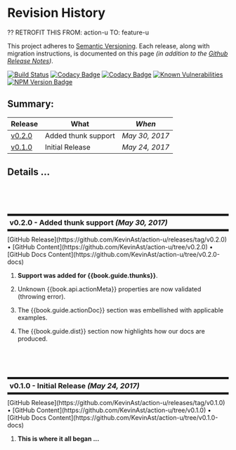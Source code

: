 # Revision History

?? RETROFIT THIS FROM: action-u TO: feature-u

This project adheres to [Semantic Versioning](http://semver.org/).
Each release, along with migration instructions, is documented on this
page *(in addition to the [Github Release
Notes](https://github.com/KevinAst/action-u/releases))*.


<!--- Badges for CI Builds ---> 
[![Build Status](https://travis-ci.org/KevinAst/action-u.svg?branch=master)](https://travis-ci.org/KevinAst/action-u)
[![Codacy Badge](https://api.codacy.com/project/badge/Grade/ab82e305bb24440281337ca3a1a732c0)](https://www.codacy.com/app/KevinAst/action-u?utm_source=github.com&amp;utm_medium=referral&amp;utm_content=KevinAst/action-u&amp;utm_campaign=Badge_Grade)
[![Codacy Badge](https://api.codacy.com/project/badge/Coverage/ab82e305bb24440281337ca3a1a732c0)](https://www.codacy.com/app/KevinAst/action-u?utm_source=github.com&amp;utm_medium=referral&amp;utm_content=KevinAst/action-u&amp;utm_campaign=Badge_Coverage)
[![Known Vulnerabilities](https://snyk.io/test/github/kevinast/action-u/badge.svg)](https://snyk.io/test/github/kevinast/action-u)
[![NPM Version Badge](https://img.shields.io/npm/v/action-u.svg)](https://www.npmjs.com/package/action-u)

<!-- ONLY activated when there are MULTIPLE versions -->
## Summary:

Release           | What                                   | *When*
------------------|----------------------------------------|------------------
[v0.2.0](#v0_2_0) | Added thunk support                    | *May 30, 2017*
[v0.1.0](#v0_1_0) | Initial Release                        | *May 24, 2017*



## Details ...


<!-- ************************************************************* -->
<br/><br/><br/>
<h3 id="v0_2_0" style="margin: 10px 0px; border-width: 5px 0px; padding: 5px; border-style: solid;">
  v0.2.0 - Added thunk support <i>(May 30, 2017)</i>
</h3>
[GitHub Release](https://github.com/KevinAst/action-u/releases/tag/v0.2.0)
&bull;
[GitHub Content](https://github.com/KevinAst/action-u/tree/v0.2.0)
&bull;
[GitHub Docs Content](https://github.com/KevinAst/action-u/tree/v0.2.0-docs)

1. **Support was added for {{book.guide.thunks}}**.

1. Unknown {{book.api.actionMeta}} properties are now validated (throwing error).

1. The {{book.guide.actionDoc}} section was embellished with
   applicable examples.

1. The {{book.guide.dist}} section now highlights how our docs are
   produced.


<!-- ************************************************************* -->
<br/><br/><br/>
<h3 id="v0_1_0" style="margin: 10px 0px; border-width: 5px 0px; padding: 5px; border-style: solid;">
  v0.1.0 - Initial Release <i>(May 24, 2017)</i>
</h3>
[GitHub Release](https://github.com/KevinAst/action-u/releases/tag/v0.1.0)
&bull;
[GitHub Content](https://github.com/KevinAst/action-u/tree/v0.1.0)
&bull;
[GitHub Docs Content](https://github.com/KevinAst/action-u/tree/v0.1.0-docs)

1. **This is where it all began ...**
